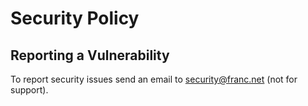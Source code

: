 # Security Policy

## Reporting a Vulnerability

To report security issues send an email to security@franc.net (not for support).
